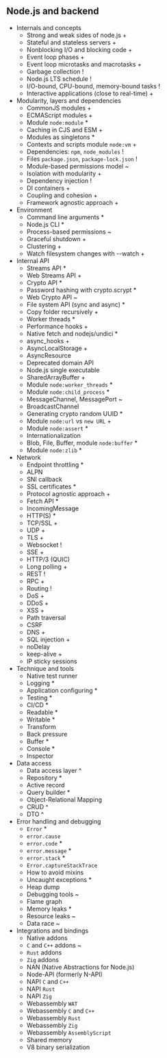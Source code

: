 ## Node.js and backend

- Internals and concepts
  - Strong and weak sides of node.js +
  - Stateful and stateless servers +
  - Nonblocking I/O and blocking code +
  - Event loop phases +
  - Event loop microtasks and macrotasks +
  - Garbage collection !
  - Node.js LTS schedule !
  - I/O-bound, CPU-bound, memory-bound tasks  !
  - Interactive applications (close to real-time) +
- Modularity, layers and dependencies
  - CommonJS modules +
  - ECMAScript modules +
  - Module `node:module` *
  - Caching in CJS and ESM +
  - Modules as singletons *
  - Contexts and scripts module `node:vm` +
  - Dependencies: `npm`, `node_modules` !
  - Files `package.json`, `package-lock.json` !
  - Module-based permissions model ~
  - Isolation with modularity +
  - Dependency injection !
  - DI containers +
  - Coupling and cohesion +
  - Framework agnostic approach +
- Environment
  - Command line arguments *
  - Node.js CLI *
  - Process-based permissions ~
  - Graceful shutdown +
  - Clustering +
  - Watch filesystem changes with --watch +
- Internal API
  - Streams API *
  - Web Streams API +
  - Crypto API *
  - Password hashing with crypto.scrypt *
  - Web Crypto API ~
  - File system API (sync and async) *
  - Copy folder recursively +
  - Worker threads *
  - Performance hooks +
  - Native fetch and nodejs/undici *
  - async_hooks +
  - AsyncLocalStorage +
  - AsyncResource
  - Deprecated domain API
  - Node.js single executable
  - SharedArrayBuffer +
  - Module `node:worker_threads` *
  - Module `node:child_process` *
  - MessageChannel, MessagePort ~
  - BroadcastChannel
  - Generating crypto random UUID *
  - Module `node:url` vs `new URL` +
  - Module `node:assert` *
  - Internationalization
  - Blob, File, Buffer, module `node:buffer` *
  - Module `node:zlib` *
- Network
  - Endpoint throttling *
  - ALPN
  - SNI callback
  - SSL certificates *
  - Protocol agnostic approach +
  - Fetch API *
  - IncomingMessage
  - HTTP(S) *
  - TCP/SSL +
  - UDP +
  - TLS +
  - Websocket !
  - SSE +
  - HTTP/3 (QUIC)
  - Long polling +
  - REST !
  - RPC +
  - Routing !
  - DoS +
  - DDoS +
  - XSS +
  - Path traversal
  - CSRF
  - DNS +
  - SQL injection +
  - noDelay
  - keep-alive +
  - IP sticky sessions
- Technique and tools
  - Native test runner
  - Logging *
  - Application configuring *
  - Testing *
  - CI/CD *
  - Readable *
  - Writable *
  - Transform
  - Back pressure
  - Buffer *
  - Console *
  - Inspector
- Data access
  - Data access layer ^
  - Repository *
  - Active record
  - Query builder *
  - Object-Relational Mapping
  - CRUD ^
  - DTO ^
- Error handling and debugging
  - `Error` *
  - `error.cause`
  - `error.code` *
  - `error.message` *
  - `error.stack` *
  - `Error.captureStackTrace`
  - How to avoid mixins
  - Uncaught exceptions *
  - Heap dump
  - Debugging tools ~
  - Flame graph
  - Memory leaks *
  - Resource leaks ~
  - Data race ~
- Integrations and bindings
  - Native addons
  - `C` and `C++` addons ~
  - `Rust` addons
  - `Zig` addons
  - NAN (Native Abstractions for Node.js)
  - Node-API (formerly N-API)
  - NAPI `C` and `C++`
  - NAPI `Rust`
  - NAPI `Zig`
  - Webassembly `WAT`
  - Webassembly `C` and `C++`
  - Webassembly `Rust`
  - Webassembly `Zig`
  - Webassembly `AssemblyScript`
  - Shared memory
  - V8 binary serialization
